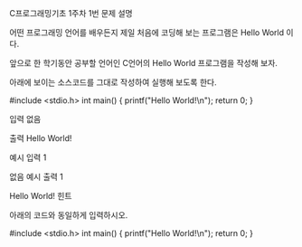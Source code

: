C프로그래밍기초 1주차 1번 문제
설명

어떤 프로그래밍 언어를 배우든지 제일 처음에 코딩해 보는 프로그램은 Hello World 이다.

앞으로 한 학기동안 공부할 언어인 C언어의 Hello World 프로그램을 작성해 보자.

아래에 보이는 소스코드를 그대로 작성하여 실행해 보도록 한다.



#include <stdio.h>
int main()
{
	printf("Hello World!\n");
	return 0;
}

입력
없음


출력
Hello World!


예시 입력 1 

없음
예시 출력 1

Hello World!
힌트

아래의 코드와 동일하게 입력하시오.

#include <stdio.h>
int main()
{
	printf("Hello World!\n");
	return 0;
}
